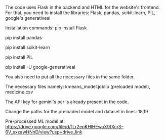 The code uses Flask in the backend and HTML for the website's frontend.
For that, you need to install the libraries: Flask, pandas, scikit-learn, PIL, google's generativeai

Installation commands:
pip install Flask

pip install pandas

pip install scikit-learn

pip install PIL

pip install -U google-generativeai


You also need to put all the necessary files in the same folder.

The necessary files namely: kmeans_model.joblib (preloaded model), medicine.csv

The API key for gemini's ocr is already present in the code.

Change the paths for the preloaded model and dataset in lines: 18,19

Pre-processed ML model at: https://drive.google.com/file/d/1Lr2epKHlHEwoX9tXcrS-6V_sxxawHNnD/view?usp=drive_link
